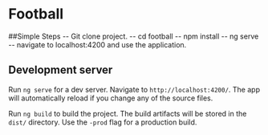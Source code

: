 # Football

##Simple Steps
-- Git clone project.
-- cd football
-- npm install
-- ng serve
-- navigate to localhost:4200 and use the application.

## Development server
Run `ng serve` for a dev server. Navigate to `http://localhost:4200/`. The app will automatically reload if you change any of the source files.

Run `ng build` to build the project. The build artifacts will be stored in the `dist/` directory. Use the `-prod` flag for a production build.

